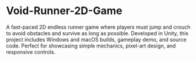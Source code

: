 # Void-Runner-2D-Game
A fast-paced 2D endless runner game where players must jump and crouch to avoid obstacles and survive as long as possible. Developed in Unity, this project includes Windows and macOS builds, gameplay demo, and source code. Perfect for showcasing simple mechanics, pixel-art design, and responsive controls.

